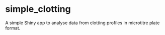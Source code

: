 # simple_clotting
A simple Shiny app to analyse data from clotting profiles in microtitre plate format.
